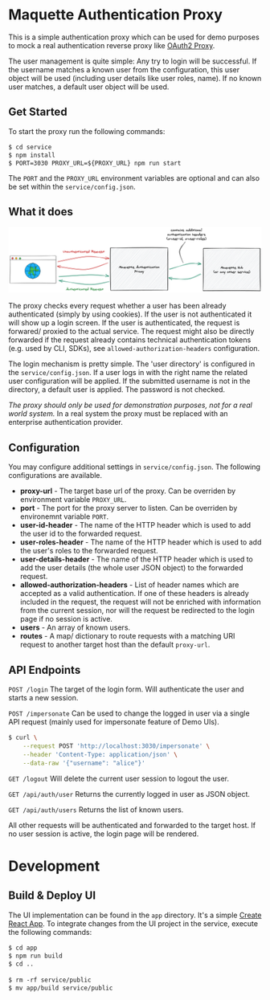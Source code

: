 # Maquette Authentication Proxy

This is a simple authentication proxy which can be used for demo purposes to mock a real authentication reverse proxy like [OAuth2 Proxy](https://github.com/oauth2-proxy/oauth2-proxy).

The user management is quite simple: Any try to login will be successful. If the username matches a known user from the configuration, this user object will be used (including user details like user roles, name). If no known user matches, a default user object will be used.

## Get Started

To start the proxy run the following commands:

```
$ cd service
$ npm install
$ PORT=3030 PROXY_URL=${PROXY_URL} npm run start
```

The `PORT` and the `PROXY_URL` environment variables are optional and can also be set within the `service/config.json`.

## What it does

![Maquette Authentication Proxy](./maquette-authentication-proxy.png)

The proxy checks every request whether a user has been already authenticated (simply by using cookies). If the user is not authenticated it will show up a login screen. If the user is authenticated, the request is forwared/ proxied to the actual service. The request might also be directly forwarded if the request already contains technical authentication tokens (e.g. used by CLI, SDKs), see `allowed-authorization-headers` configuration.

The login mechanism is pretty simple. The 'user directory' is configured in the `service/config.json`. If a user logs in with the right name the related user configuration will be applied. If the submitted username is not in the directory, a default user is applied. The password is not checked.

*The proxy should only be used for demonstration purposes, not for a real world system.* In a real system the proxy must be replaced with an enterprise authentication provider.

## Configuration 

You may configure additional settings in `service/config.json`. The following configurations are available.

* **proxy-url** - The target base url of the proxy. Can be overriden by environment variable `PROXY_URL`.
* **port** - The port for the proxy server to listen. Can be overriden by environemnt variable `PORT`.
* **user-id-header** - The name of the HTTP header which is used to add the user id to the forwarded request.
* **user-roles-header** - The name of the HTTP header which is used to add the user's roles to the forwarded request.
* **user-details-header** - The name of the HTTP header which is used to add the user details (the whole user JSON object) to the forwarded request.
* **allowed-authorization-headers** - List of header names which are accepted as a valid authentication. If one of these headers is already included in the request, the request will not be enriched with information from the current session, nor will the request be redirected to the login page if no session is active.
* **users** - An array of known users.
* **routes** - A map/ dictionary to route requests with a matching URI request to another target host than the default `proxy-url`.

## API Endpoints

`POST /login`
The target of the login form. Will authenticate the user and starts a new session.

`POST /impersonate`
Can be used to change the logged in user via a single API request (mainly used for impersonate feature of Demo UIs).

```bash
$ curl \
    --request POST 'http://localhost:3030/impersonate' \
    --header 'Content-Type: application/json' \
    --data-raw '{"username": "alice"}'
```

`GET /logout`
Will delete the current user session to logout the user.

`GET /api/auth/user`
Returns the currently logged in user as JSON object.

`GET /api/auth/users`
Returns the list of known users.

All other requests will be authenticated and forwarded to the target host. If no user session is active, the login page will be rendered.

# Development

## Build & Deploy UI

The UI implementation can be found in the `app` directory. It's a simple [Create React App](https://reactjs.org/docs/create-a-new-react-app.html). To integrate changes from the UI project in the service, execute the following commands:

```
$ cd app
$ npm run build
$ cd ..

$ rm -rf service/public
$ mv app/build service/public
```
